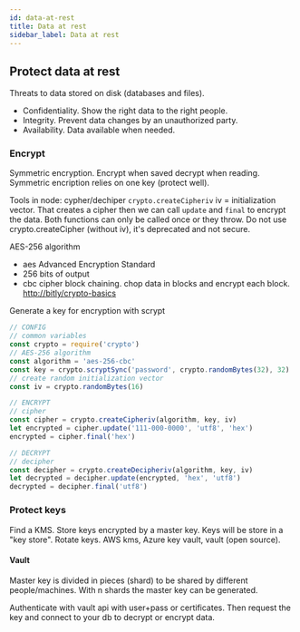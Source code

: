 ```yaml
---
id: data-at-rest
title: Data at rest
sidebar_label: Data at rest
---
```


## Protect data at rest

Threats to data stored on disk (databases and files).

- Confidentiality. Show the right data to the right people.
- Integrity. Prevent data changes by an unauthorized party.
- Availability. Data available when needed.

### Encrypt

Symmetric encryption. Encrypt when saved decrypt when reading. Symmetric encription relies on one key (protect well). 

Tools in node: cypher/dechiper
`crypto.createCipheriv` iv = initialization vector. That creates a cipher then we can call `update` and `final` to encrypt the data. Both functions can only be called once or they throw. Do not use crypto.createCipher (without iv), it's deprecated and not secure.

AES-256 algorithm

- aes Advanced Encryption Standard
- 256 bits of output
- cbc cipher block chaining. chop data in blocks and encrypt each block. <http://bitly/crypto-basics>

Generate a key for encryption with scrypt

```js
// CONFIG
// common variables
const crypto = require('crypto')
// AES-256 algorithm
const algorithm = 'aes-256-cbc'
const key = crypto.scryptSync('password', crypto.randomBytes(32), 32)
// create random initialization vector
const iv = crypto.randomBytes(16)

// ENCRYPT
// cipher
const cipher = crypto.createCipheriv(algorithm, key, iv)
let encrypted = cipher.update('111-000-0000', 'utf8', 'hex')
encrypted = cipher.final('hex')

// DECRYPT
// decipher
const decipher = crypto.createDecipheriv(algorithm, key, iv)
let decrypted = decipher.update(encrypted, 'hex', 'utf8')
decrypted = decipher.final('utf8')
```

### Protect keys

Find a KMS. Store keys encrypted by a master key. Keys will be store in a "key store". Rotate keys. AWS kms, Azure key vault, vault (open source).

#### Vault

Master key is divided in pieces (shard) to be shared by different people/machines. With n shards the master key can be generated.

Authenticate with vault api with user+pass or certificates. Then request the key and connect to your db to decrypt or encrypt data.
